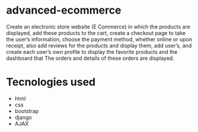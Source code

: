 # advanced-ecommerce 
 Create an electronic store website (E Commerce) in which the products are displayed, add 
these products to the cart, create a checkout page to take the user’s information, choose the payment method, whether online or upon receipt, also add reviews for the products and 
display them, add user’s, and create each user’s own profile to display the favorite products 
and the dashboard that The orders and details of these orders are displayed.

# Tecnologies used
* html
* css
* bootstrap
* django
* AJAX

